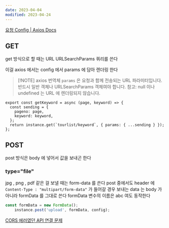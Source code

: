 ```yaml
---
date: 2023-04-04
modified: 2023-04-24
---
```


[요청 Config | Axios Docs](https://axios-http.com/kr/docs/req_config)

## GET

get 방식으로 할 때는 URL URLSearchParams 쿼리를 쓴다

이걸 axios 에서는 config 에서 params 에 담아 렌더링 한다



> [!NOTE] axios 번역체
> `params` 은 요청과 함께 전송되는 URL 파라미터입니다.
> 반드시 일반 객체나 URLSearchParams 객체여야 합니다.
> 참고: null 이나 undefined 는 URL 에 렌더링되지 않습니다.

```
export const getKeyword = async (page, keyword) => {
  const sending = {
    pageno: page,
    keyword: keyword,
  };
  return instance.get(`tourlist/keyword`, { params: { ...sending } });
};
```

## POST

post 방식은 body 에 넣어서 값을 보내곤 한다

### type="file"

jpg , png , pdf 같은 걸 보낼 때는 form-data 를 쓴다
post 중에서도 header 에 `Content-Type : "multipart/form-data"` 가 들어갈 경우
보내는 data 는 body 가 아니라 formData 를 그대로 쓴다
formData 변수의 이름은 abc 여도 동작한다

```js
const formData = new FormData();
    instance.post('upload', formData, config);
```

[CORS 에러였던 API 연결 문제](../../work/PM-project-manager/etc-트러블슈팅/CORS%20에러였던%20API%20연결%20문제.md)
